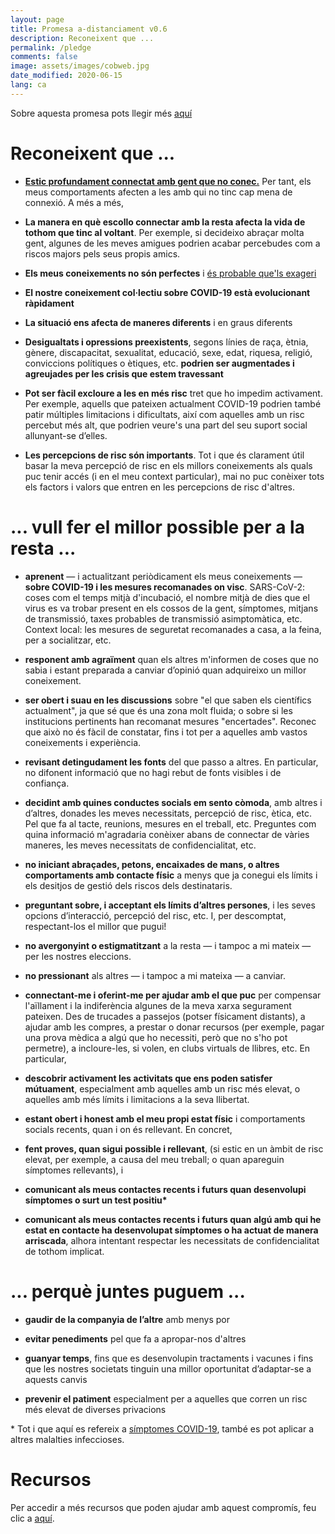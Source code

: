 ```yaml
---
layout: page
title: Promesa a-distanciament v0.6
description: Reconeixent que ...
permalink: /pledge
comments: false
image: assets/images/cobweb.jpg
date_modified: 2020-06-15
lang: ca
---
```


<span class="small mark">Sobre aquesta promesa pots llegir més [aquí]({{site.baseurl}}/about)</span>

# Reconeixent que ...


*   [**Estic profundament connectat amb gent que no conec.**](https://youtu.be/X0mHf3oSUdU) Per tant, els meus comportaments afecten a les amb qui no tinc cap mena de connexió. A més a més,

* **La manera en què escollo connectar amb la resta afecta la vida de tothom que tinc al voltant**. <span class="spoiler">Per exemple, si decideixo abraçar molta gent, algunes de les meves amigues podrien acabar percebudes com a riscos majors pels seus propis amics.</span>
    
* **Els meus coneixements no són perfectes** i [és probable que'ls exageri](https://en.wikipedia.org/wiki/Dunning%E2%80%93Kruger_effect)

* **El nostre coneixement col·lectiu sobre COVID-19 està evolucionant ràpidament**

* **La situació ens afecta de maneres diferents** i en graus diferents

* **Desigualtats i opressions preexistents**, segons línies de raça, ètnia, gènere, discapacitat, sexualitat, educació, sexe, edat, riquesa, religió, conviccions polítiques o ètiques, etc. **podrien ser augmentades i agreujades per les crisis que estem travessant**

* **Pot ser fàcil excloure a les en més risc** <span class = "spoiler">tret que ho impedim activament. Per exemple, aquells que pateixen actualment COVID-19 podrien també patir múltiples limitacions i dificultats, així com aquelles amb un risc percebut més alt, que podrien veure's una part del seu suport social allunyant-se d’elles.</span>

* **Les percepcions de risc són importants**. <span class = "spoiler">Tot i que és clarament útil basar la meva percepció de risc en els millors coneixements als quals puc tenir accés (i en el meu context particular), mai no puc conèixer tots els factors i valors que entren en les percepcions de risc d'altres.</span>

# ... vull fer el millor possible per a la resta ...


* **aprenent** — i actualitzant periòdicament els meus coneixements — **sobre COVID-19 i les mesures recomanades on visc**. <span class="spoiler">SARS-CoV-2: coses com el temps mitjà d'incubació, el nombre mitjà de dies que el virus es va trobar present en els cossos de la gent, símptomes, mitjans de transmissió, taxes probables de transmissió asimptomàtica, etc. Context local: les mesures de seguretat recomanades a casa, a la feina, per a socialitzar, etc.</span>

* **responent amb agraïment** quan els altres m'informen de coses que no sabia i estant preparada a canviar d’opinió quan adquireixo un millor coneixement.

* **ser obert i suau en les discussions** <span class="spoiler">sobre "el que saben els científics actualment", ja que sé que és una zona molt fluida; o sobre si les institucions pertinents han recomanat mesures "encertades". Reconec que això no és fàcil de constatar, fins i tot per a aquelles amb vastos coneixements i experiència.</span>

* **revisant detingudament les fonts** del que passo a altres. <span class="spoiler">En particular, no difonent informació que no hagi rebut de fonts visibles i de confiança.</span>

* **decidint amb quines conductes socials em sento còmoda**, amb altres i d’altres, donades les meves necessitats, percepció de risc, ètica, etc. <span class="spoiler"> Pel que fa al tacte, reunions, mesures en el treball, etc. Preguntes com quina informació m'agradaria conèixer abans de connectar de vàries maneres, les meves necessitats de confidencialitat, etc.</span>

* **no iniciant abraçades, petons, encaixades de mans, o altres comportaments amb contacte físic** a menys que ja conegui els límits i els desitjos de gestió dels riscos dels destinataris.

* **preguntant sobre, i acceptant els límits d’altres persones**, i les seves opcions d’interacció, percepció del risc, etc. I, per descomptat, respectant-los el millor que pugui!

* **no avergonyint o estigmatitzant** a la resta — i tampoc a mi mateix — per les nostres eleccions.

* **no pressionant** als altres — i tampoc a mi mateixa — a canviar.

* **connectant-me i oferint-me per ajudar amb el que puc** per compensar l'aïllament i la indiferència algunes de la meva xarxa segurament pateixen. <span class="spoiler">Des de trucades a passejos (potser físicament distants), a ajudar amb les compres, a prestar o donar recursos (per exemple, pagar una prova mèdica a algú que ho necessiti, però que no s'ho pot permetre), a incloure-les, si volen, en clubs virtuals de llibres, etc. </span>En particular,

* **descobrir activament les activitats que ens poden satisfer mútuament**, especialment amb aquelles amb un risc més elevat, o aquelles amb més límits i limitacions a la seva llibertat.

* **estant obert i honest amb el meu propi estat físic** i comportaments socials recents, quan i on és rellevant. En concret,

* **fent proves, quan sigui possible i rellevant**, (si estic en un àmbit de risc elevat, per exemple, a causa del meu treball; o quan apareguin símptomes rellevants), i

* **comunicant als meus contactes recents i futurs quan desenvolupi símptomes o surt un test positiu\***

* **comunicant als meus contactes recents i futurs quan algú amb qui he estat en contacte ha desenvolupat símptomes o ha actuat de manera arriscada**<span class="spoiler">, alhora intentant respectar les necessitats de confidencialitat de tothom implicat.</span>

# ... perquè juntes puguem ...

* **gaudir de la companyia de l’altre** amb menys por

* **evitar penediments** pel que fa a apropar-nos d'altres

* **guanyar temps**, fins que es desenvolupin tractaments i vacunes i fins que les nostres societats tinguin una millor oportunitat d’adaptar-se a aquests canvis

* **prevenir el patiment** especialment per a aquelles que corren un risc més elevat de diverses privacions


\* Tot i que aquí es refereix a [símptomes COVID-19](https://www.who.int/health-topics/coronavirus#tab=tab_3), també es pot aplicar a altres malalties infeccioses.

# Recursos

Per accedir a més recursos que poden ajudar amb aquest compromís, feu clic a [aquí]({{site.baseurl}}/recursos).